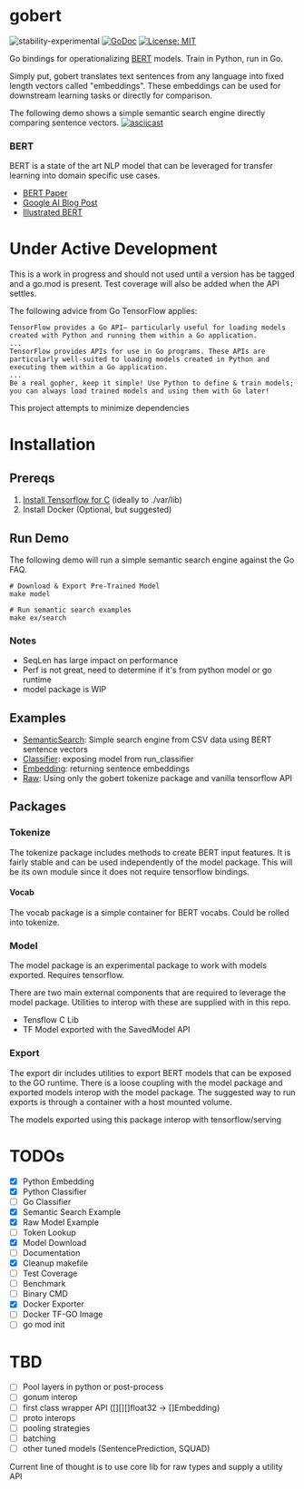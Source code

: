 # gobert
![stability-experimental](https://img.shields.io/badge/stability-experimental-orange.svg)
[![GoDoc](https://godoc.org/github.com/yinziyang/gobert?status.svg)](https://godoc.org/github.com/yinziyang/gobert)
[![License: MIT](https://img.shields.io/badge/License-MIT-yellow.svg)](https://opensource.org/licenses/MIT)

Go bindings for operationalizing [BERT](https://github.com/google-research/bert) models. Train in Python, run in Go.

Simply put, gobert translates text sentences from any language into fixed length vectors called "embeddings".
These embeddings can be used for downstream learning tasks or directly for comparison.


The following demo shows a simple semantic search engine directly comparing sentence vectors.
[![asciicast](https://asciinema.org/a/259849.png)](https://asciinema.org/a/259849?t=10s)


### BERT

BERT is a state of the art NLP model that can be leveraged for transfer learning into domain specific use cases.

* [BERT Paper](https://arxiv.org/abs/1810.04805)
* [Google AI Blog Post](https://ai.googleblog.com/2018/11/open-sourcing-bert-state-of-art-pre.html)
* [Illustrated BERT](http://jalammar.github.io/illustrated-bert/)

# Under Active Development

This is a work in progress and should not used until a version has be tagged and a go.mod is present.
Test coverage will also be added when the API settles.

The following advice from Go TensorFlow applies:
```
TensorFlow provides a Go API— particularly useful for loading models created with Python and running them within a Go application.
...
TensorFlow provides APIs for use in Go programs. These APIs are particularly well-suited to loading models created in Python and executing them within a Go application.
...
Be a real gopher, keep it simple! Use Python to define & train models; you can always load trained models and using them with Go later!
```

This project attempts to minimize dependencies

# Installation

## Prereqs

1. [Install Tensorflow for C](https://www.tensorflow.org/install/lang_c) (ideally to ./var/lib)
2. Install Docker (Optional, but suggested)

## Run Demo

The following demo will run a simple semantic search engine against the Go FAQ.
```
# Download & Export Pre-Trained Model
make model

# Run semantic search examples
make ex/search
```

### Notes

* SeqLen has large impact on performance
* Perf is not great, need to determine if it's from python model or go runtime
* model package is WIP

## Examples

* [SemanticSearch](examples/semantic-search): Simple search engine from CSV data using BERT sentence vectors
* [Classifier](examples/classifier/main.go): exposing model from run_classifier
* [Embedding](examples/embedding/main.go): returning sentence embeddings
* [Raw](examples/raw-model/main.go): Using only the gobert tokenize package and vanilla tensorflow API

## Packages

### Tokenize

The tokenize package includes methods to create BERT input features. It is fairly stable and can be used independently of the model package.
This will be its own module since it does not require tensorflow bindings.

#### Vocab

The vocab package is a simple container for BERT vocabs. Could be rolled into tokenize.

###  Model

The model package is an experimental package to work with models exported. Requires tensorflow.

There are two main external components that are required to leverage the model package. Utilities to interop with these are supplied with in this repo.

* Tensflow C Lib
* TF Model exported with the SavedModel API

### Export

The export dir includes utilities to export BERT models that can be exposed to the GO runtime.
There is a loose coupling with the model package and exported models interop with the model package.
The suggested way to run exports is through a container with a host mounted volume.

The models exported using this package interop with tensorflow/serving


# TODOs
- [X] Python Embedding
- [X] Python Classifier
- [ ] Go Classifier
- [X] Semantic Search Example
- [X] Raw Model Example
- [ ] Token Lookup
- [X] Model Download
- [ ] Documentation
- [X] Cleanup makefile
- [ ] Test Coverage
- [ ] Benchmark
- [ ] Binary CMD
- [X] Docker Exporter
- [ ] Docker TF-GO Image
- [ ] go mod init

# TBD
- [ ] Pool layers in python or post-process
- [ ] gonum interop
- [ ] first class wrapper API ([][][]float32 -> []Embedding)
- [ ] proto interops
- [ ] pooling strategies
- [ ] batching
- [ ] other tuned models (SentencePrediction, SQUAD)

Current line of thought is to use core lib for raw types and supply a utility API
